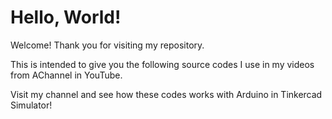 # Hello, World!

Welcome! Thank you for visiting my repository. 

This is intended to give you the following source codes I use in my videos from AChannel in YouTube. 

Visit my channel and see how these codes works with Arduino in Tinkercad Simulator!
